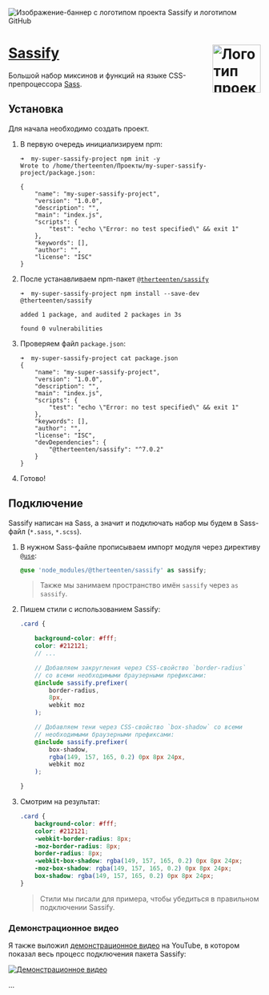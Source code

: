 ![Изображение-баннер с логотипом проекта Sassify и логотипом GitHub](https://github.com/therteenten/sassify/blob/main/.github/images/sassify_banner_github.png?raw=true)

<img src="https://github.com/therteenten/sassify/blob/main/.github/images/sassify_logo_round.png?raw=true" width="96" height="96" align="right" alt="Логотип проекта Sassify"> [Sassify](https://github.com/therteenten/sassify.git)
===

Большой набор миксинов и функций на языке CSS-препроцессора [Sass](https://github.com/sass).

## Установка
Для начала необходимо создать проект.

1. В первую очередь инициализируем npm:

	```shell
	➜  my-super-sassify-project npm init -y
	Wrote to /home/therteenten/Проекты/my-super-sassify-project/package.json:

	{
		"name": "my-super-sassify-project",
		"version": "1.0.0",
		"description": "",
		"main": "index.js",
		"scripts": {
			"test": "echo \"Error: no test specified\" && exit 1"
		},
		"keywords": [],
		"author": "",
		"license": "ISC"
	}
	```

2. После устанавливаем npm-пакет [`@therteenten/sassify`](https://www.npmjs.com/package/@therteenten/sassify)

	```shell
	➜  my-super-sassify-project npm install --save-dev @therteenten/sassify

	added 1 package, and audited 2 packages in 3s

	found 0 vulnerabilities
	```

3. Проверяем файл `package.json`:

	```shell
	➜  my-super-sassify-project cat package.json
	{
		"name": "my-super-sassify-project",
		"version": "1.0.0",
		"description": "",
		"main": "index.js",
		"scripts": {
			"test": "echo \"Error: no test specified\" && exit 1"
		},
		"keywords": [],
		"author": "",
		"license": "ISC",
		"devDependencies": {
			"@therteenten/sassify": "^7.0.2"
		}
	}
	```
4. Готово!

## Подключение
Sassify написан на Sass, а значит и подключать набор мы будем в Sass-файл (`*.sass`, `*.scss`).

1. В нужном Sass-файле прописываем импорт модуля через директиву [`@use`](https://sass-lang.com/documentation/at-rules/use):

	```scss
	@use 'node_modules/@therteenten/sassify' as sassify;
	```

	> Также мы занимаем пространство имён `sassify` через `as sassify`.

2. Пишем стили с использованием Sassify:

	```scss
	.card {

		background-color: #fff;
		color: #212121;
		// ...

		// Добавляем закругления через CSS-свойство `border-radius`
		// со всеми необходимыми браузерными префиксами:
		@include sassify.prefixer(
			border-radius,
			8px,
			webkit moz
		);

		// Добавляем тени через CSS-свойство `box-shadow` со всеми
		// необходимыми браузерными префиксами:
		@include sassify.prefixer(
			box-shadow,
			rgba(149, 157, 165, 0.2) 0px 8px 24px,
			webkit moz
		);

	}
	```

3. Смотрим на результат:

	```css
	.card {
		background-color: #fff;
		color: #212121;
		-webkit-border-radius: 8px;
		-moz-border-radius: 8px;
		border-radius: 8px;
		-webkit-box-shadow: rgba(149, 157, 165, 0.2) 0px 8px 24px;
		-moz-box-shadow: rgba(149, 157, 165, 0.2) 0px 8px 24px;
		box-shadow: rgba(149, 157, 165, 0.2) 0px 8px 24px;
	}
	```

	> Стили мы писали для примера, чтобы убедиться в правильном подключении Sassify.

### Демонстрационное видео
Я также выложил [демонстрационное видео](https://youtu.be/DkYvbaIM_mA) на YouTube, в котором показал весь процесс подключения пакета Sassify:

[![Демонстрационное видео](https://github.com/therteenten/sassify/blob/develop/.github/images/sassify_banner_demo_youtube.png?raw=true)](https://youtu.be/DkYvbaIM_mA)

...
